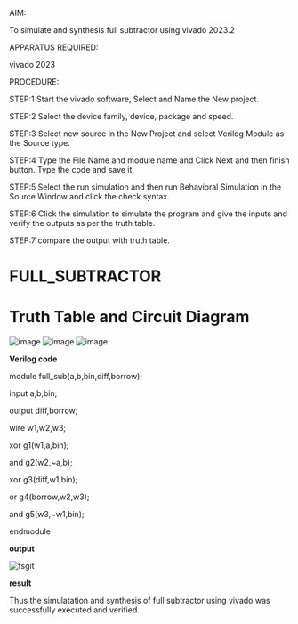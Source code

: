 AIM:

To simulate and synthesis full subtractor using vivado 2023.2

APPARATUS REQUIRED:

vivado 2023

PROCEDURE:

STEP:1 Start the vivado software, Select and Name the New project.

STEP:2 Select the device family, device, package and speed.

STEP:3 Select new source in the New Project and select Verilog Module as the Source type.

STEP:4 Type the File Name and module name and Click Next and then finish button. Type the code and save it.

STEP:5 Select the run simulation and then run Behavioral Simulation in the Source Window and click the check syntax.

STEP:6 Click the simulation to simulate the program and give the inputs and verify the outputs as per the truth table.

STEP:7 compare the output with truth table.

# FULL_SUBTRACTOR
# Truth Table and Circuit Diagram
![image](https://github.com/RESMIRNAIR/FULL_SUBTRACTOR/assets/154305926/351addef-f7bb-4862-9817-616a41b4c882)
![image](https://github.com/RESMIRNAIR/FULL_SUBTRACTOR/assets/154305926/906152b8-63bc-4f70-9132-6b6b4420b22d)
![image](https://github.com/RESMIRNAIR/FULL_SUBTRACTOR/assets/154305926/7d480140-153a-4a7e-a6d2-5323c6bd4974)

**Verilog code**

module full_sub(a,b,bin,diff,borrow); 

input a,b,bin; 

output diff,borrow; 

wire w1,w2,w3; 

xor g1(w1,a,bin); 

and g2(w2,~a,b); 

xor g3(diff,w1,bin); 

or g4(borrow,w2,w3); 

and g5(w3,~w1,bin); 

endmodule 

**output**

![fsgit](https://github.com/nithin2134/FULL_SUBTRACTOR/assets/160302970/2466be97-7645-463f-933a-585670368fa3)

**result** 

Thus the simulatation and synthesis of full subtractor using vivado was successfully executed and verified.
